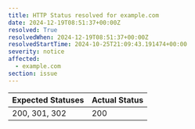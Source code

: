 ```yaml
---
title: HTTP Status resolved for example.com
date: 2024-12-19T08:51:37+00:00Z
resolved: True
resolvedWhen: 2024-12-19T08:51:37+00:00Z
resolvedStartTime: 2024-10-25T21:09:43.191474+00:00
severity: notice
affected:
  - example.com
section: issue
---
```


| Expected Statuses | Actual Status  |
|-------------------|----------------|
| 200, 301, 302 | 200 |
